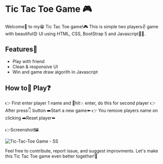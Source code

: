 # Tic Tac Toe Game 🎮

Welcome👋 to my😁 Tic Tac Toe game!🎮 This is simple two players✌️ game with beautiful😍 UI using HTML, CSS, BootStrap 5 and Javascript👨‍💻.

## Features🚀
  - Play with friend
  - Clean & responsive UI
  - Win and game draw algorith in Javascript

## How to🤔 Play❓
👉 First enter player 1 name and 👊hit💥 enter, do this for second player
👉 After press👇 button ➡️Start a new game⬅️
👉 You remove players name on clicking ➡️Reset player⬅️

👉Screenshot🖼️

![Tic-Tac-Toe Game - SS](https://github.com/Ketan2J/Tic-Tac-Toe-Javascript/assets/114095542/53168625-88c3-4c39-8a71-0871a298b7c9)

Feel free to contribute, report issue, and suggest improvments. Let's make this Tic Tac Toe game even better together!🚀
